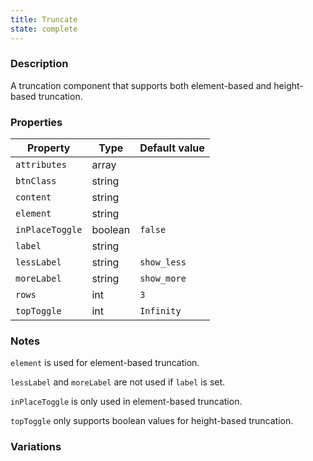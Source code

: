 ```yaml
---
title: Truncate
state: complete
---
```


### Description

A truncation component that supports both element-based and height-based truncation.

### Properties

| Property        | Type    | Default value |
| --------------- | ------- | ------------- |
| `attributes`    | array   |               |
| `btnClass`      | string  |               |
| `content`       | string  |               |
| `element`       | string  |               |
| `inPlaceToggle` | boolean | `false`       |
| `label`         | string  |               |
| `lessLabel`     | string  | `show_less`   |
| `moreLabel`     | string  | `show_more`   |
| `rows`          | int     | `3`           |
| `topToggle`     | int     | `Infinity`    |

### Notes

`element` is used for element-based truncation.

`lessLabel` and `moreLabel` are not used if `label` is set.

`inPlaceToggle` is only used in element-based truncation.

`topToggle` only supports boolean values for height-based truncation.

### Variations
